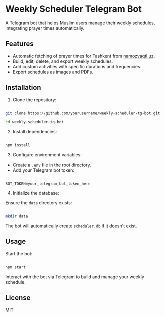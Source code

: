 # Weekly Scheduler Telegram Bot

A Telegram bot that helps Muslim users manage their weekly schedules, integrating prayer times automatically.

## Features

- Automatic fetching of prayer times for Tashkent from [namozvaqti.uz](https://namozvaqti.uz/oylik/12/toshkent).
- Build, edit, delete, and export weekly schedules.
- Add custom activities with specific durations and frequencies.
- Export schedules as images and PDFs.

## Installation

1. Clone the repository:

```bash

git clone https://github.com/yourusername/weekly-scheduler-tg-bot.git

cd weekly-scheduler-tg-bot

```

2. Install dependencies:

```bash

npm install

```

3. Configure environment variables:

- Create a `.env` file in the root directory.
- Add your Telegram bot token:

```

BOT_TOKEN=your_telegram_bot_token_here

```

4. Initialize the database:

Ensure the `data` directory exists:

```bash

mkdir data

```

The bot will automatically create `scheduler.db` if it doesn't exist.

## Usage

Start the bot:

```bash

npm start

```

Interact with the bot via Telegram to build and manage your weekly schedule.

## License

MIT
